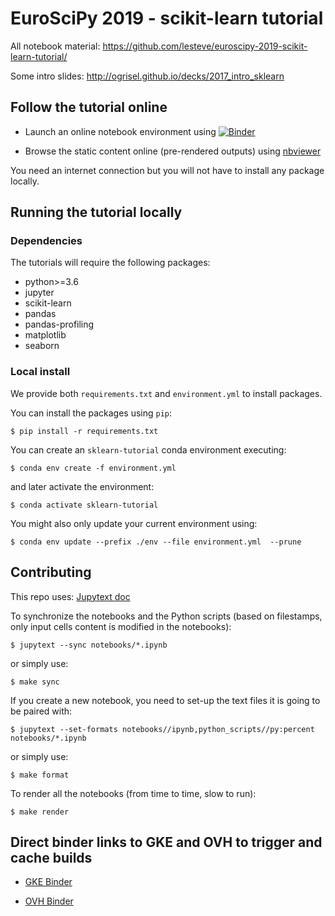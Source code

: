 # EuroSciPy 2019 - scikit-learn tutorial

All notebook material: https://github.com/lesteve/euroscipy-2019-scikit-learn-tutorial/

Some intro slides: http://ogrisel.github.io/decks/2017_intro_sklearn

## Follow the tutorial online

- Launch an online notebook environment using [![Binder](https://mybinder.org/badge_logo.svg)](
               https://mybinder.org/v2/gh/lesteve/euroscipy-2019-scikit-learn-tutorial/master?urlpath=lab/notebooks)

- Browse the static content online (pre-rendered outputs) using [nbviewer](
  https://nbviewer.jupyter.org/github/lesteve/euroscipy-2019-scikit-learn-tutorial/tree/master/rendered_notebooks/)

You need an internet connection but you will not have to install any package
locally.


## Running the tutorial locally

### Dependencies

The tutorials will require the following packages:

* python>=3.6
* jupyter
* scikit-learn
* pandas
* pandas-profiling
* matplotlib
* seaborn

### Local install

We provide both `requirements.txt` and `environment.yml` to install packages.

You can install the packages using `pip`:

```
$ pip install -r requirements.txt
```

You can create an `sklearn-tutorial` conda environment executing:

```
$ conda env create -f environment.yml
```

and later activate the environment:

```
$ conda activate sklearn-tutorial
```

You might also only update your current environment using:

```
$ conda env update --prefix ./env --file environment.yml  --prune
```

## Contributing

This repo uses: [Jupytext doc](https://jupytext.readthedocs.io/)

To synchronize the notebooks and the Python scripts (based on filestamps, only
input cells content is modified in the notebooks):

```
$ jupytext --sync notebooks/*.ipynb
```

or simply use:

```
$ make sync
```

If you create a new notebook, you need to set-up the text files it is going to
be paired with:

```
$ jupytext --set-formats notebooks//ipynb,python_scripts//py:percent notebooks/*.ipynb
```

or simply use:

```
$ make format
```

To render all the notebooks (from time to time, slow to run):

```
$ make render
```


## Direct binder links to GKE and OVH to trigger and cache builds

- [GKE Binder](https://gke.mybinder.org/v2/gh/lesteve/euroscipy-2019-scikit-learn-tutorial/master?urlpath=lab/notebooks)

- [OVH Binder](https://ovh.mybinder.org/v2/gh/lesteve/euroscipy-2019-scikit-learn-tutorial/master?urlpath=lab/notebooks)
